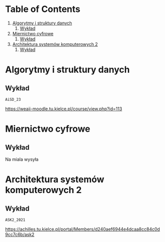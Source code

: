 
# Table of Contents

1.  [Algorytmy i struktury danych](#org01411f6)
    1.  [Wykład](#org5cbb960)
2.  [Miernictwo cyfrowe](#orgfac5ff4)
    1.  [Wykład](#org4dfe889)
3.  [Architektura systemów komputerowych 2](#org8af3a7b)
    1.  [Wykład](#org3ebdd67)



<a id="org01411f6"></a>

# Algorytmy i struktury danych


<a id="org5cbb960"></a>

## Wykład

`AiSD_23`
  
<https://weaii-moodle.tu.kielce.pl/course/view.php?id=113>


<a id="orgfac5ff4"></a>

# Miernictwo cyfrowe


<a id="org4dfe889"></a>

## Wykład

Na miala wysyła


<a id="org8af3a7b"></a>

# Architektura systemów komputerowych 2


<a id="org3ebdd67"></a>

## Wykład

`ASK2_2021`
  
<https://achilles.tu.kielce.pl/portal/Members/d240aef6944e4dcaa8cc84c0d9cc7c6b/ask2>

